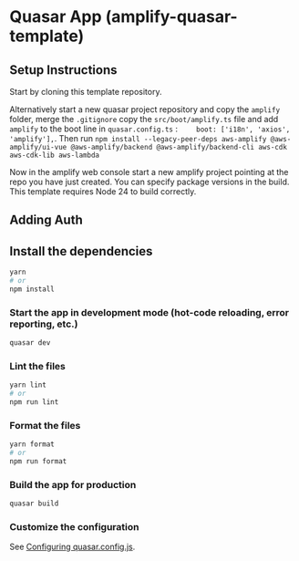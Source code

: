 # Quasar App (amplify-quasar-template)

## Setup Instructions

Start by cloning this template repository.

Alternatively start a new quasar project repository and copy the `amplify` folder, merge the `.gitignore` copy the `src/boot/amplify.ts` file and add `amplify` to the boot line in `quasar.config.ts` : `    boot: ['i18n', 'axios', 'amplify'],`. Then run `npm install --legacy-peer-deps aws-amplify @aws-amplify/ui-vue @aws-amplify/backend @aws-amplify/backend-cli aws-cdk aws-cdk-lib aws-lambda`

Now in the amplify web console start a new amplify project pointing at the repo you have just created. You can specify package versions in the build. This template requires Node 24 to build correctly.


## Adding Auth


## Install the dependencies

```bash
yarn
# or
npm install
```

### Start the app in development mode (hot-code reloading, error reporting, etc.)

```bash
quasar dev
```

### Lint the files

```bash
yarn lint
# or
npm run lint
```

### Format the files

```bash
yarn format
# or
npm run format
```

### Build the app for production

```bash
quasar build
```

### Customize the configuration

See [Configuring quasar.config.js](https://v2.quasar.dev/quasar-cli-vite/quasar-config-js).

